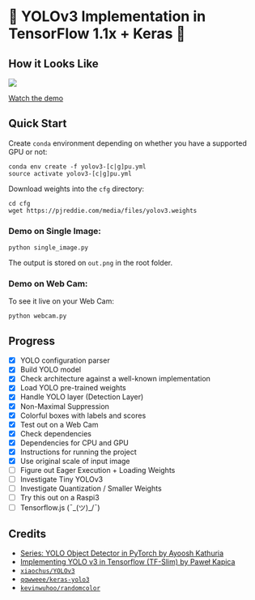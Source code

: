 # :unicorn: YOLOv3 Implementation in TensorFlow 1.1x + Keras :unicorn:

## How it Looks Like

[![](https://img.youtube.com/vi/D_WXxjgQzKk/0.jpg)](https://youtu.be/D_WXxjgQzKk)

[Watch the demo](https://youtu.be/D_WXxjgQzKk)

## Quick Start

Create `conda` environment depending on whether you have a supported GPU or not:

```
conda env create -f yolov3-[c|g]pu.yml
source activate yolov3-[c|g]pu.yml
```

Download weights into the `cfg` directory:

```
cd cfg
wget https://pjreddie.com/media/files/yolov3.weights
```

### Demo on Single Image:

```
python single_image.py
```

The output is stored on `out.png` in the root folder.

### Demo on Web Cam:


To see it live on your Web Cam:

```
python webcam.py
```

## Progress

- [X] YOLO configuration parser
- [X] Build YOLO model
- [X] Check architecture against a well-known implementation
- [X] Load YOLO pre-trained weights
- [X] Handle YOLO layer (Detection Layer)
- [X] Non-Maximal Suppression
- [X] Colorful boxes with labels and scores
- [X] Test out on a Web Cam
- [X] Check dependencies
- [X] Dependencies for CPU and GPU
- [X] Instructions for running the project
- [X] Use original scale of input image
- [ ] Figure out Eager Execution + Loading Weights
- [ ] Investigate Tiny YOLOv3
- [ ] Investigate Quantization / Smaller Weights
- [ ] Try this out on a Raspi3
- [ ] Tensorflow.js (¯\_(ツ)_/¯)

## Credits

* [Series: YOLO Object Detector in PyTorch by Ayoosh Kathuria](https://blog.paperspace.com/tag/series-yolo/)
* [Implementing YOLO v3 in Tensorflow (TF-Slim) by Paweł Kapica](https://itnext.io/implementing-yolo-v3-in-tensorflow-tf-slim-c3c55ff59dbe)
* [`xiaochus/YOLOv3`](https://github.com/xiaochus/YOLOv3)
* [`qqwweee/keras-yolo3`](https://github.com/qqwweee/keras-yolo3)
* [`kevinwuhoo/randomcolor`](https://github.com/kevinwuhoo/randomcolor-py)

